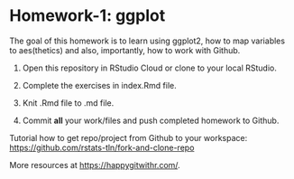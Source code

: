 # Homework-1: ggplot

The goal of this homework is to learn using ggplot2, how to map variables to aes(thetics) and also, importantly, how to work with Github.

1. Open this repository in RStudio Cloud or clone to your local RStudio. 

2. Complete the exercises in index.Rmd file.

3. Knit .Rmd file to .md file.

4. Commit **all** your work/files and push completed homework to Github.

Tutorial how to get repo/project from Github to your workspace: https://github.com/rstats-tln/fork-and-clone-repo

More resources at https://happygitwithr.com/.
